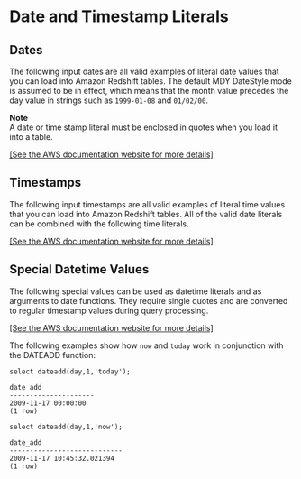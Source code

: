 # Date and Timestamp Literals<a name="r_Date_and_time_literals"></a>

## Dates<a name="r_Date_and_time_literals-dates"></a>

The following input dates are all valid examples of literal date values that you can load into Amazon Redshift tables\. The default MDY DateStyle mode is assumed to be in effect, which means that the month value precedes the day value in strings such as `1999-01-08` and `01/02/00`\. 

**Note**  
A date or time stamp literal must be enclosed in quotes when you load it into a table\.

[\[See the AWS documentation website for more details\]](http://docs.aws.amazon.com/redshift/latest/dg/r_Date_and_time_literals.html)

## Timestamps<a name="r_Date_and_time_literals-timestamps"></a>

The following input timestamps are all valid examples of literal time values that you can load into Amazon Redshift tables\. All of the valid date literals can be combined with the following time literals\. 

[\[See the AWS documentation website for more details\]](http://docs.aws.amazon.com/redshift/latest/dg/r_Date_and_time_literals.html)

## Special Datetime Values<a name="r_Date_and_time_literals-special-datetime-values"></a>

The following special values can be used as datetime literals and as arguments to date functions\. They require single quotes and are converted to regular timestamp values during query processing\. 

[\[See the AWS documentation website for more details\]](http://docs.aws.amazon.com/redshift/latest/dg/r_Date_and_time_literals.html)

The following examples show how `now` and `today` work in conjunction with the DATEADD function: 

```
select dateadd(day,1,'today');

date_add
---------------------
2009-11-17 00:00:00
(1 row)

select dateadd(day,1,'now');

date_add
----------------------------
2009-11-17 10:45:32.021394
(1 row)
```
